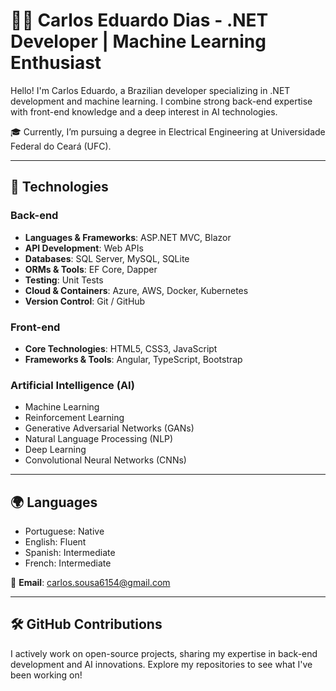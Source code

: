 # 👨‍💻 Carlos Eduardo Dias - .NET Developer | Machine Learning Enthusiast

Hello! I'm Carlos Eduardo, a Brazilian developer specializing in .NET development and machine learning. I combine strong back-end expertise with front-end knowledge and a deep interest in AI technologies.

🎓 Currently, I’m pursuing a degree in Electrical Engineering at Universidade Federal do Ceará (UFC).

---

## 🚀 Technologies

### Back-end
- **Languages & Frameworks**: ASP.NET MVC, Blazor
- **API Development**: Web APIs
- **Databases**: SQL Server, MySQL, SQLite
- **ORMs & Tools**: EF Core, Dapper
- **Testing**: Unit Tests
- **Cloud & Containers**: Azure, AWS, Docker, Kubernetes
- **Version Control**: Git / GitHub

### Front-end
- **Core Technologies**: HTML5, CSS3, JavaScript
- **Frameworks & Tools**: Angular, TypeScript, Bootstrap

### Artificial Intelligence (AI)
- Machine Learning
- Reinforcement Learning
- Generative Adversarial Networks (GANs)
- Natural Language Processing (NLP)
- Deep Learning
- Convolutional Neural Networks (CNNs)

---

## 🌍 Languages
- Portuguese: Native
- English: Fluent
- Spanish: Intermediate
- French: Intermediate


📧 **Email**: carlos.sousa6154@gmail.com

---

## 🛠 GitHub Contributions
I actively work on open-source projects, sharing my expertise in back-end development and AI innovations. Explore my repositories to see what I've been working on!
